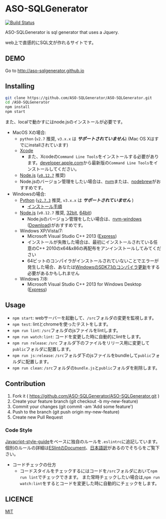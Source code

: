# ASO-SQLGenerator

[![Build Status](https://travis-ci.org/ASO-SQLGenerator/ASO-SQLGenerator.svg?branch=master)](https://travis-ci.org/ASO-SQLGenerator/ASO-SQLGenerator)

ASO-SQLGenerator is sql generator that uses a Jquery.

web上で直感的にSQL文が作れるサイトです。

## DEMO
Go to http://aso-sqlgenerator.github.io

## Installing
```bash
git clone https://github.com/ASO-SQLGenerator/ASO-SQLGenerator.git
cd /ASO-SQLGenerator
npm install
npm start
```
また、localで動かすにはnode.jsのインストールが必要です。

  * MacOS Xの場合:
    * `python` (`v2.7` 推奨, `v3.x.x` は __*サポートされていません*__) (Mac OS Xはすでにinstallされています)
    * [Xcode](https://developer.apple.com/xcode/downloads/)
        * また、Xcodeの`Command Line Tools`をインストールする必要があります。[developer.apple.com]から最新版の`Command Line Tools`をインストールしてください。
    * [Node.js][Node.js] ([`v0.12.7`](https://nodejs.org/dist/v0.12.7/node-v0.12.7.pkg) 推奨)
    * Node.jsのバージョン管理をしたい場合は、[nvm]または、[nodebrew]がおすすめです。
  * Windowsの場合:
    * [Python][windows-python] ([`v2.7.3`][windows-python-v2.7.10] 推奨, `v3.x.x` は __*サポートされていません*__ )
        * [インストール手順](http://qiita.com/maisuto/items/404e5803372a44419d60)
    * [Node.js][Node.js] (`v0.12.7` 推奨, [32bit][windows32-node-v0.12.7], [64bit][windows64-node-v0.12.7])
        * Node.jsのバージョン管理をしたい場合は、[nvm-windows][nvm-windows] ([Download][nvm-windows-zip])がおすすめです。
    * Windows XP/Vista/7:
        * Microsoft Visual Studio C++ 2013 ([Express][msvc2013])
        * インストールが失敗した場合は、最初にインストールされている任意のC++ 2010のx64&amp;x86の再配布をアンインストールしてみてください
        * 64ビットのコンパイラがインストールされていないことでエラーが発生した場合、あなたは[WindowsのSDK7.1のコンパイラ更新]をする必要があるかもしれません
    * Windows 7/8:
        * Microsoft Visual Studio C++ 2013 for Windows Desktop ([Express][msvc2013])
        
## Usage
* `npm start`: webサーバーを起動して、`/src`フォルダの変更を監視します。
* `npm test`: lintとchromeを使ったテストをします。
* `npm run lint`: `/src`フォルダのjsファイルをlintします。
* `npm run watch:lint`: コードを変更した時に自動的にlintをします。
* `npm run release`: `/src` フォルダ下のファイルをリリース用に変更して`public`フォルダに配置します。
* `npm run js:release`: `/src`フォルダ下のjsファイルをbundleして`public`フォルダに配置します。
* `npm run clean`: `/src`フォルダの`bundle.js`と`public`フォルダを削除します。


## Contribution
1. Fork it ( https://github.com/ASO-SQLGenerator/ASO-SQLGenerator.git )
2. Create your feature branch (git checkout -b my-new-feature)
3. Commit your changes (git commit -am 'Add some feature')
4. Push to the branch (git push origin my-new-feature)
5. Create new Pull Request

### Code Style
[Javacript-style-guide][Javacript-style-guide]をベースに独自のルールを`.eslintrc`に追記しています。
個別のルールの詳細は[ESlintのDocument](http://eslint.org/docs/rules/)、[日本語訳](http://qiita.com/M-ISO/items/4cd183e2496c2937a53e)があるのでそちらをご覧下さい。

* コードチェックの仕方
    * コードスタイルをチェックするにはコードを`/src`フォルダにおいて`npm run lint`でチェックできます。
      また常時チェックしたい場合は,`npm run watch:lint`をするとコードを変更した時に自動的にチェックをします。

## LICENCE
[MIT](https://github.com/ASO-SQLGenerator/ASO-SQLGenerator/blob/master/LICENSE)

[Node.js]:https://nodejs.org/en/
[windows32-node-v0.12.7]:https://nodejs.org/dist/v0.12.7/node-v0.12.7-x86.msi
[windows64-node-v0.12.7]:https://nodejs.org/dist/v0.12.7/x64/node-v0.12.7-x64.msi
[Javacript-style-guide]:http://mitsuruog.github.io/javacript-style-guide/
[windows-python]: http://www.python.org/getit/windows
[windows-python-v2.7.10]: http://www.python.org/download/releases/2710#download
[msvc2013]: https://www.microsoft.com/ja-jp/download/details.aspx?id=40784
[WindowsのSDK7.1のコンパイラ更新]: http://www.microsoft.com/en-us/download/details.aspx?id=4422
[nvm-windows]: https://github.com/coreybutler/nvm-windows
[nvm-windows-zip]: https://github.com/coreybutler/nvm-windows/releases
[developer.apple.com]: https://developer.apple.com/downloads/?name=for%20Xcode
[nvm]: https://github.com/creationix/nvm
[nodebrew]: https://github.com/hokaccha/nodebrew

